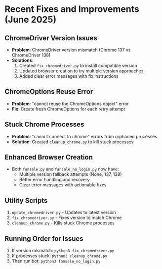 # Recent Fixes and Improvements (June 2025)

## ChromeDriver Version Issues
- **Problem**: ChromeDriver version mismatch (Chrome 137 vs ChromeDriver 138)
- **Solutions**:
  1. Created `fix_chromedriver.py` to install compatible version
  2. Updated browser creation to try multiple version approaches
  3. Added clear error messages with fix instructions

## ChromeOptions Reuse Error
- **Problem**: "cannot reuse the ChromeOptions object" error
- **Fix**: Create fresh ChromeOptions for each retry attempt

## Stuck Chrome Processes
- **Problem**: "cannot connect to chrome" errors from orphaned processes
- **Solution**: Created `cleanup_chrome.py` to kill stuck processes

## Enhanced Browser Creation
- Both `fansale.py` and `fansale_no_login.py` now have:
  - Multiple version fallback attempts (None, 137, 138)
  - Better error handling and recovery
  - Clear error messages with actionable fixes

## Utility Scripts
1. `update_chromedriver.py` - Updates to latest version
2. `fix_chromedriver.py` - Fixes version to match Chrome
3. `cleanup_chrome.py` - Kills stuck Chrome processes

## Running Order for Issues
1. If version mismatch: `python3 fix_chromedriver.py`
2. If processes stuck: `python3 cleanup_chrome.py`
3. Then run bot: `python3 fansale_no_login.py`